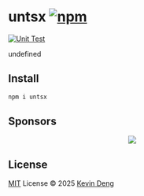 # untsx [![npm](https://img.shields.io/npm/v/untsx.svg)](https://npmjs.com/package/untsx)

[![Unit Test](https://github.com/sxzz/untsx/actions/workflows/unit-test.yml/badge.svg)](https://github.com/sxzz/untsx/actions/workflows/unit-test.yml)

undefined

## Install

```bash
npm i untsx
```

## Sponsors

<p align="center">
  <a href="https://cdn.jsdelivr.net/gh/sxzz/sponsors/sponsors.svg">
    <img src='https://cdn.jsdelivr.net/gh/sxzz/sponsors/sponsors.svg'/>
  </a>
</p>

## License

[MIT](./LICENSE) License © 2025 [Kevin Deng](https://github.com/sxzz)
